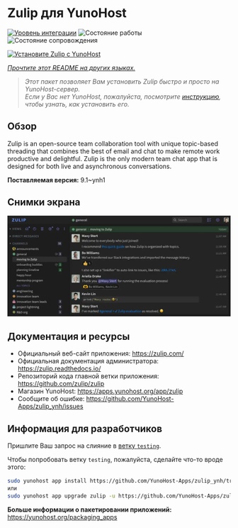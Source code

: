 <!--
Важно: этот README был автоматически сгенерирован <https://github.com/YunoHost/apps/tree/master/tools/readme_generator>
Он НЕ ДОЛЖЕН редактироваться вручную.
-->

# Zulip для YunoHost

[![Уровень интеграции](https://dash.yunohost.org/integration/zulip.svg)](https://ci-apps.yunohost.org/ci/apps/zulip/) ![Состояние работы](https://ci-apps.yunohost.org/ci/badges/zulip.status.svg) ![Состояние сопровождения](https://ci-apps.yunohost.org/ci/badges/zulip.maintain.svg)

[![Установите Zulip с YunoHost](https://install-app.yunohost.org/install-with-yunohost.svg)](https://install-app.yunohost.org/?app=zulip)

*[Прочтите этот README на других языках.](./ALL_README.md)*

> *Этот пакет позволяет Вам установить Zulip быстро и просто на YunoHost-сервер.*  
> *Если у Вас нет YunoHost, пожалуйста, посмотрите [инструкцию](https://yunohost.org/install), чтобы узнать, как установить его.*

## Обзор

Zulip is an open-source team collaboration tool with unique topic-based threading that combines the best of email and chat to make remote work productive and delightful. Zulip is the only modern team chat app that is designed for both live and asynchronous conversations.

**Поставляемая версия:** 9.1~ynh1

## Снимки экрана

![Снимок экрана Zulip](./doc/screenshots/screenshot.webp)

## Документация и ресурсы

- Официальный веб-сайт приложения: <https://zulip.com/>
- Официальная документация администратора: <https://zulip.readthedocs.io/>
- Репозиторий кода главной ветки приложения: <https://github.com/zulip/zulip>
- Магазин YunoHost: <https://apps.yunohost.org/app/zulip>
- Сообщите об ошибке: <https://github.com/YunoHost-Apps/zulip_ynh/issues>

## Информация для разработчиков

Пришлите Ваш запрос на слияние в [ветку `testing`](https://github.com/YunoHost-Apps/zulip_ynh/tree/testing).

Чтобы попробовать ветку `testing`, пожалуйста, сделайте что-то вроде этого:

```bash
sudo yunohost app install https://github.com/YunoHost-Apps/zulip_ynh/tree/testing --debug
или
sudo yunohost app upgrade zulip -u https://github.com/YunoHost-Apps/zulip_ynh/tree/testing --debug
```

**Больше информации о пакетировании приложений:** <https://yunohost.org/packaging_apps>
